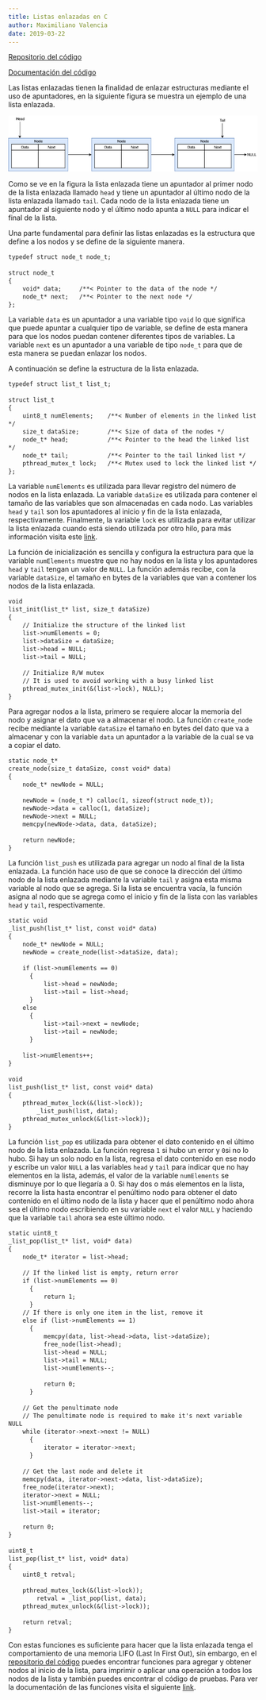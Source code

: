 ```yaml
---
title: Listas enlazadas en C
author: Maximiliano Valencia
date: 2019-03-22
---
```


[Repositorio del código](https://github.com/mavamo135/linked_list)

[Documentación del código](https://mavamo135.github.io/linked_list/html/index.html)

Las listas enlazadas tienen la finalidad de enlazar estructuras mediante
el uso de apuntadores, en la siguiente figura se muestra un ejemplo de una 
lista enlazada.

<p align="center">
	<img alt="Lista enlazada" src="./Lista_enlazada.png"/>
</p>

Como se ve en la figura la lista enlazada tiene un apuntador al primer nodo
de la lista enlazada llamado `head` y tiene un apuntador al último nodo de la
lista enlazada llamado `tail`. Cada nodo de la lista enlazada tiene un apuntador
al siguiente nodo y el último nodo apunta a `NULL` para indicar el final de la
lista.

Una parte fundamental para definir las listas enlazadas es la estructura que 
define a los nodos y se define de la siguiente manera.

```c{numberLines: true}
typedef struct node_t node_t;

struct node_t
{
    void* data;     /**< Pointer to the data of the node */
    node_t* next;   /**< Pointer to the next node */
};
```

La variable `data` es un apuntador a una variable tipo `void` lo que significa
que puede apuntar a cualquier tipo de variable, se define de esta manera para 
que los nodos puedan contener diferentes tipos de variables. La variable `next` 
es un apuntador a una variable de tipo `node_t` para que de esta manera se 
puedan enlazar los nodos.

A continuación se define la estructura de la lista enlazada.

```c{numberLines: true}
typedef struct list_t list_t;

struct list_t
{
    uint8_t numElements;    /**< Number of elements in the linked list */
    size_t dataSize;        /**< Size of data of the nodes */
    node_t* head;           /**< Pointer to the head the linked list */
    node_t* tail;           /**< Pointer to the tail linked list */
    pthread_mutex_t lock;   /**< Mutex used to lock the linked list */
};
```

La variable `numElements` es utilizada para llevar registro del número de nodos 
en la lista enlazada. La variable `dataSize` es utilizada para contener el 
tamaño de las variables que son almacenadas en cada nodo. Las variables `head` 
y `tail` son los apuntadores al inicio y fin de la lista enlazada, 
respectivamente. Finalmente, la variable `lock` es utilizada para evitar 
utilizar la lista enlazada cuando está siendo utilizada por otro hilo, 
para más información visita este 
[link](https://www.thegeekstuff.com/2012/05/c-mutex-examples/?refcom%3B).

La función de inicialización es sencilla y configura la estructura para que
la variable `numElements` muestre que no hay nodos en la lista y los apuntadores
`head` y `tail` tengan un valor de `NULL`. La función además recibe, con la
variable `dataSize`, el tamaño en bytes de la variables que van a contener los 
nodos de la lista enlazada.

```c{numberLines: true}
void
list_init(list_t* list, size_t dataSize)
{
    // Initialize the structure of the linked list
    list->numElements = 0;
    list->dataSize = dataSize;
    list->head = NULL;
    list->tail = NULL;

    // Initialize R/W mutex
    // It is used to avoid working with a busy linked list
    pthread_mutex_init(&(list->lock), NULL);
}
```

Para agregar nodos a la lista, primero se requiere alocar la memoria del 
nodo y asignar el dato que va a almacenar el nodo. La función `create_node` 
recibe mediante la variable `dataSize` el tamaño en bytes del dato que va a 
almacenar y con la variable `data` un apuntador a la variable de la cual se va
a copiar el dato.

```c{numberLines: true}
static node_t*
create_node(size_t dataSize, const void* data)
{
    node_t* newNode = NULL;

    newNode = (node_t *) calloc(1, sizeof(struct node_t));
    newNode->data = calloc(1, dataSize);
    newNode->next = NULL;
    memcpy(newNode->data, data, dataSize);

    return newNode;
}
```

La función `list_push` es utilizada para agregar un nodo al final de la lista
enlazada. La función hace uso de que se conoce la dirección del último nodo de
la lista enlazada mediante la variable `tail` y asigna esta misma variable al 
nodo que se agrega. Si la lista se encuentra vacía, la función asigna al nodo
que se agrega como el inicio y fin de la lista con las variables `head` y 
`tail`, respectivamente.

```c{numberLines: true}
static void
_list_push(list_t* list, const void* data)
{
    node_t* newNode = NULL;
    newNode = create_node(list->dataSize, data);

    if (list->numElements == 0)
      { 
          list->head = newNode;
          list->tail = list->head;
      }
    else
      {
          list->tail->next = newNode;
          list->tail = newNode; 
      }
    
    list->numElements++;
}

void 
list_push(list_t* list, const void* data)
{
    pthread_mutex_lock(&(list->lock));
        _list_push(list, data);
    pthread_mutex_unlock(&(list->lock));
}
```

La función `list_pop` es utilizada para obtener el dato contenido en el último
nodo de la lista enlazada. La función regresa `1` si hubo un error y `0`si no
lo hubo. Si hay un solo nodo en la lista, regresa el dato contenido en ese nodo
y escribe un valor `NULL` a las variables `head` y `tail` para indicar que no 
hay elementos en la lista, además, el valor de la variable `numElements`
se disminuye por lo que llegaría a 0. Si hay dos o más elementos en la lista,
recorre la lista hasta encontrar el penúltimo nodo para obtener el dato
contenido en el último nodo de la lista y hacer que el penúltimo nodo ahora sea
el último nodo escribiendo en su variable `next` el valor `NULL` y haciendo que
la variable `tail` ahora sea este último nodo.

```c{numberLines: true}
static uint8_t
_list_pop(list_t* list, void* data)
{
    node_t* iterator = list->head;

    // If the linked list is empty, return error
    if (list->numElements == 0)
      {
          return 1;
      }
    // If there is only one item in the list, remove it
    else if (list->numElements == 1)
      {
          memcpy(data, list->head->data, list->dataSize);
          free_node(list->head);
          list->head = NULL;
          list->tail = NULL;
          list->numElements--;
          
          return 0;
      }

    // Get the penultimate node
    // The penultimate node is required to make it's next variable NULL
    while (iterator->next->next != NULL)
      {
          iterator = iterator->next;
      }

    // Get the last node and delete it
    memcpy(data, iterator->next->data, list->dataSize);
    free_node(iterator->next);
    iterator->next = NULL;
    list->numElements--;
    list->tail = iterator;

    return 0;
}

uint8_t 
list_pop(list_t* list, void* data)
{
    uint8_t retval;

    pthread_mutex_lock(&(list->lock));
        retval = _list_pop(list, data);
    pthread_mutex_unlock(&(list->lock));

    return retval;
}
```

Con estas funciones es suficiente para hacer que la lista enlazada tenga el 
comportamiento de una memoria LIFO (Last In First Out), sin embargo, en el 
[repositorio del código](https://github.com/mavamo135/linked_list) puedes 
encontrar funciones para agregar y obtener nodos al inicio de la lista, para 
imprimir o aplicar una operación a todos los nodos de la lista y también puedes
encontrar el código de pruebas. Para ver la documentación de las funciones 
visita el siguiente [link](https://mavamo135.github.io/linked_list/html/index.html).
